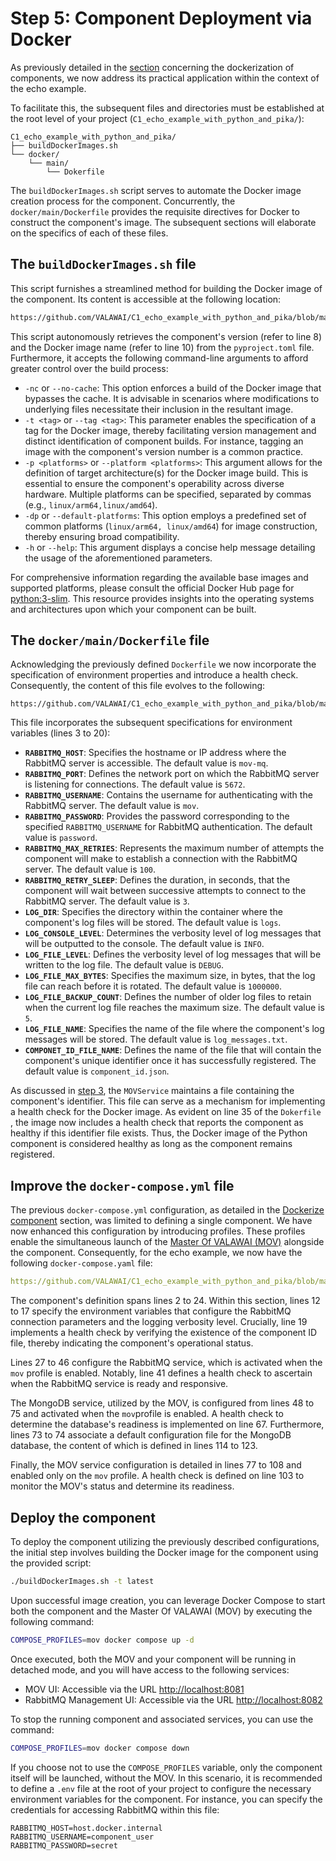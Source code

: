 # Step 5: Component Deployment via Docker

As previously detailed in the [section](/docs/tutorials/how_python_component/docker_image)
concerning the dockerization of components, we now address its practical application within 
the context of the echo example.

To facilitate this, the subsequent files and directories must be established at the root 
level of your project  (`C1_echo_example_with_python_and_pika/`):

```
C1_echo_example_with_python_and_pika/
├── buildDockerImages.sh
└── docker/
    └── main/
        └── Dokerfile
```

The `buildDockerImages.sh` script serves to automate the Docker image creation process for 
the component. Concurrently, the  `docker/main/Dockerfile` provides the requisite directives 
for Docker to construct the component's image. The subsequent sections will elaborate 
on the specifics of each of these files.


## The `buildDockerImages.sh` file

This script furnishes a streamlined method for building the Docker image of the component. 
Its content is accessible at the following location:

```bash reference showLineNumbers
https://github.com/VALAWAI/C1_echo_example_with_python_and_pika/blob/main/buildDockerImages.sh
```

This script autonomously retrieves the component's version (refer to line 8) and
the Docker image name (refer to line 10) from the `pyproject.toml` file. Furthermore, 
it accepts the following command-line arguments to afford greater control over 
the build process:

 - `-nc` or `--no-cache`: This option enforces a build of the Docker image that bypasses 
 the cache. It is advisable in scenarios where modifications to underlying files necessitate 
 their inclusion in the resultant image.
 - `-t <tag>` or `--tag <tag>`: This parameter enables the specification of a tag for the Docker 
 image, thereby facilitating version management and distinct identification of component builds. 
 For instance, tagging an image with the component's version number is a common practice.
 - `-p <platforms>` or `--platform <platforms>`: This argument allows for the definition of target 
 architecture(s) for the Docker image build. This is essential to ensure the component's 
 operability across diverse hardware. Multiple platforms can be specified, separated by 
 commas (e.g., `linux/arm64,linux/amd64`).
 - `-dp` or `--default-platforms`: This option employs a predefined set of common platforms 
 (`linux/arm64, linux/amd64`) for image construction, thereby ensuring broad compatibility.
 - `-h` or `--help`: This argument displays a concise help message detailing the usage 
 of the aforementioned parameters.

For comprehensive information regarding the available base images and supported platforms, 
please consult the official Docker Hub page for [python:3-slim](https://hub.docker.com/_/python). 
This resource provides insights into the operating systems and architectures upon which 
your component can be built.


## The `docker/main/Dockerfile` file

Acknowledging the previously defined `Dockerfile` we now incorporate the specification 
of environment properties and introduce a health check. Consequently, the content 
of this file evolves to the following:

```docker reference showLineNumbers
https://github.com/VALAWAI/C1_echo_example_with_python_and_pika/blob/main/docker/main/Dockerfile
```

This file incorporates the subsequent specifications for environment variables (lines 3 to 20):

* **`RABBITMQ_HOST`**: Specifies the hostname or IP address where the RabbitMQ server 
is accessible. The default value is `mov-mq`.
* **`RABBITMQ_PORT`**: Defines the network port on which the RabbitMQ server is listening 
for connections. The default value is `5672`.
* **`RABBITMQ_USERNAME`**: Contains the username for authenticating with the RabbitMQ server. 
The default value is `mov`.
* **`RABBITMQ_PASSWORD`**: Provides the password corresponding to the specified `RABBITMQ_USERNAME` 
for RabbitMQ authentication. The default value is `password`.
* **`RABBITMQ_MAX_RETRIES`**: Represents the maximum number of attempts the component 
will make to establish a connection with the RabbitMQ server. The default value is `100`.
* **`RABBITMQ_RETRY_SLEEP`**: Defines the duration, in seconds, that the component will wait 
between successive attempts to connect to the RabbitMQ server. The default value is `3`.
* **`LOG_DIR`**: Specifies the directory within the container where the component's log files 
will be stored. The default value is `logs`.
* **`LOG_CONSOLE_LEVEL`**: Determines the verbosity level of log messages that will be outputted 
to the console. The default value is `INFO`.
* **`LOG_FILE_LEVEL`**: Defines the verbosity level of log messages that will be written to 
the log file. The default value is `DEBUG`.
* **`LOG_FILE_MAX_BYTES`**: Specifies the maximum size, in bytes, that the log file can reach 
before it is rotated. The default value is `1000000`.
* **`LOG_FILE_BACKUP_COUNT`**: Defines the number of older log files to retain when the current 
log file reaches the maximum size. The default value is `5`.
* **`LOG_FILE_NAME`**: Specifies the name of the file where the component's log messages 
will be stored. The default value is `log_messages.txt`.
* **`COMPONET_ID_FILE_NAME`**: Defines the name of the file that will contain the component's unique 
identifier once it has successfully registered. The default value is `component_id.json`.


As discussed in [step 3](/docs/tutorials/how_python_component/echo_example/step_03#understanding-the-movservice),
the `MOVService` maintains a file containing the component's identifier. This file can serve 
as a mechanism for implementing a health check for the Docker image. As evident on line 35 of the
`Dokerfile` , the image now includes a health check that reports the component as healthy 
if this identifier file exists. Thus, the Docker image of the Python component is considered 
healthy as long as the component remains registered.


## Improve the `docker-compose.yml` file

The previous `docker-compose.yml` configuration, as detailed in the
[Dockerize component](/docs/tutorials/how_python_component/docker_image) section, was limited 
to defining a single component. We have now enhanced this configuration by introducing profiles. 
These profiles enable the simultaneous launch of the
[Master Of VALAWAI (MOV)](/docs/architecture/implementations/mov/deploy) alongside the component. 
Consequently, for the echo example, we now have the following `docker-compose.yaml` file:

```yaml reference showLineNumbers
https://github.com/VALAWAI/C1_echo_example_with_python_and_pika/blob/main/docker-compose.yml
```

The component's definition spans lines 2 to 24. Within this section, lines 12 to 17 specify 
the environment variables that configure the RabbitMQ connection parameters and the logging 
verbosity level. Crucially, line 19 implements a health check by verifying the existence of 
the component ID file, thereby indicating the component's operational status.

Lines 27 to 46 configure the RabbitMQ service, which is activated when the `mov` profile is enabled. 
Notably, line 41 defines a health check to ascertain when the RabbitMQ service is ready 
and responsive.

The MongoDB service, utilized by the MOV, is configured from lines 48 to 75 and
activated when the `mov`profile is enabled. A health check to determine the database's readiness
is implemented on line 67. Furthermore, lines 73 to 74 associate a default configuration file 
for the MongoDB database, the content of which is defined in lines 114 to 123.

Finally, the MOV service configuration is detailed in lines 77 to 108 and enabled only on 
the `mov` profile. A health check is defined on line 103 to monitor the MOV's status and determine 
its readiness.

## Deploy the component

To deploy the component utilizing the previously described configurations, the initial step 
involves building the Docker image for the component using the provided script:

```bash
./buildDockerImages.sh -t latest
```

Upon successful image creation, you can leverage Docker Compose to start both the component 
and the Master Of VALAWAI (MOV) by executing the following command:

```bash
COMPOSE_PROFILES=mov docker compose up -d
```

Once executed, both the MOV and your component will be running in detached mode, and you will 
have access to the following services:

 - MOV UI: Accessible via the URL [http://localhost:8081](http://localhost:8081)
 - RabbitMQ Management UI: Accessible via the URL [http://localhost:8082](http://localhost:8082)
 
To stop the running component and associated services, you can use the command:

```bash
COMPOSE_PROFILES=mov docker compose down
```

If you choose not to use the `COMPOSE_PROFILES` variable, only the component itself will be launched, 
without the MOV. In this scenario, it is recommended to define a `.env` file at the root of 
your project to configure the necessary environment variables for the component. For instance, 
you can specify the credentials for accessing RabbitMQ within this file:

```properties
RABBITMQ_HOST=host.docker.internal
RABBITMQ_USERNAME=component_user
RABBITMQ_PASSWORD=secret
```

